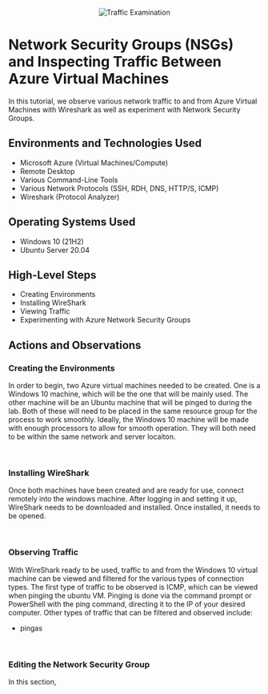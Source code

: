 <p align="center">
<img src="https://i.imgur.com/Ua7udoS.png" alt="Traffic Examination"/>
</p>

<h1>Network Security Groups (NSGs) and Inspecting Traffic Between Azure Virtual Machines</h1>
In this tutorial, we observe various network traffic to and from Azure Virtual Machines with Wireshark as well as experiment with Network Security Groups. <br />



<h2>Environments and Technologies Used</h2>

- Microsoft Azure (Virtual Machines/Compute)
- Remote Desktop
- Various Command-Line Tools
- Various Network Protocols (SSH, RDH, DNS, HTTP/S, ICMP)
- Wireshark (Protocol Analyzer)

<h2>Operating Systems Used </h2>

- Windows 10 (21H2)
- Ubuntu Server 20.04

<h2>High-Level Steps</h2>

- Creating Environments
- Installing WireShark
- Viewing Traffic
- Experimenting with Azure Network Security Groups

<h2>Actions and Observations</h2>

### Creating the Environments

In order to begin, two Azure virtual machines needed to be created. One is a Windows 10 machine, which will be the one that will be mainly used. The other machine will be an Ubuntu machine that will be pinged to during the lab. Both of these will need to be placed in the same resource group for the process to work smoothly. Ideally, the Windows 10 machine will be made with enough processors to allow for smooth operation. They will both need to be within the same network and server locaiton. 
</p>
<br />

### Installing WireShark

Once both machines have been created and are ready for use, connect remotely into the windows machine. After logging in and setting it up, WireShark needs to be downloaded and installed. Once installed, it needs to be opened.
</p>
<br />

### Observing Traffic
With WireShark ready to be used, traffic to and from the Windows 10 virtual machine can be viewed and filtered for the various types of connection types. The first type of traffic to be observed is ICMP, which can be viewed when pinging the ubuntu VM. Pinging is done via the command prompt or PowerShell with the ping command, directing it to the IP of your desired computer. Other types of traffic that can be filtered and observed include:

- pingas

</p>
<br />

### Editing the Network Security Group

In this section, 
